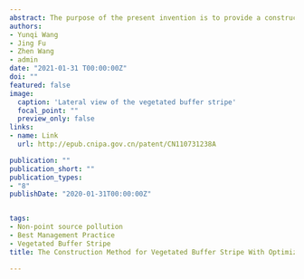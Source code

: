 ```yaml
---
abstract: The purpose of the present invention is to provide a construction method for a vegetation buffer with optimized water flow path, which is beneficial for runoff velocity and surface scouring reduction. Specifically, the removal of agricultural surface pollutants by plants is enhanced by constructing small recessed ecological filter ponds to increase the residence time of water in the buffer.
authors:
- Yunqi Wang
- Jing Fu
- Zhen Wang
- admin
date: "2021-01-31 T00:00:00Z"
doi: ""
featured: false
image:
  caption: 'Lateral view of the vegetated buffer stripe'
  focal_point: ""
  preview_only: false
links:
- name: Link
  url: http://epub.cnipa.gov.cn/patent/CN110731238A

publication: ""
publication_short: ""
publication_types:
- "8"
publishDate: "2020-01-31T00:00:00Z"


tags:
- Non-point source pollution
- Best Management Practice
- Vegetated Buffer Stripe
title: The Construction Method for Vegetated Buffer Stripe With Optimized Flow Routing

---
```


